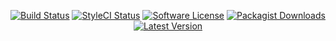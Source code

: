 <p align="center">
<a href="https://github.com/serv-tec/bitrix24-php-sdk/actions?query=workflow%3ATests"><img src="https://img.shields.io/github/actions/workflow/status/serv-tec/bitrix24-php-sdk/tests.yml?label=Tests&style=flat-square" alt="Build Status"></img></a>
<a href="https://github.styleci.io/repos/6816335"><img src="https://github.styleci.io/repos/6816335/shield" alt="StyleCI Status"></img></a>
<a href="LICENSE"><img src="https://img.shields.io/badge/license-MIT-brightgreen?style=flat-square" alt="Software License"></img></a>
<a href="https://packagist.org/packages/m4tthumphrey/php-gitlab-api"><img src="https://img.shields.io/packagist/dt/m4tthumphrey/php-gitlab-api?style=flat-square" alt="Packagist Downloads"></img></a>
<a href="https://github.com/serv-tec/bitrix24-php-sdk/releases"><img src="https://img.shields.io/github/release/serv-tec/bitrix24-php-sdk?style=flat-square" alt="Latest Version"></img></a>
</p>
